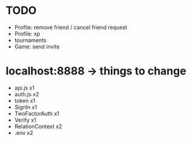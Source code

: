 # TODO
- Profile: remove friend / cancel friend request
- Profile: xp
- tournaments
- Game: send invite

# localhost:8888 -> things to change
- api.js			x1
- auth.js			x2
- token				x1
- SignIn			x1
- TwoFactorAuth		x1
- Verify			x1
- RelationContext	x2
- .env				x2
